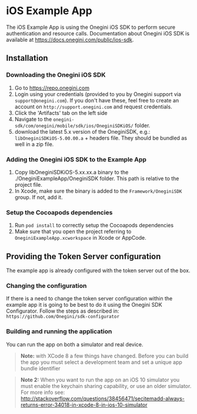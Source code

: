 # iOS Example App

The iOS Example App is using the Onegini iOS SDK to perform secure authentication and resource calls. Documentation about Onegini iOS SDK is available at https://docs.onegini.com/public/ios-sdk.

## Installation

### Downloading the Onegini iOS SDK
1. Go to https://repo.onegini.com
2. Login using your credentials (provided to you by Onegini support via `support@onegini.com`). If you don't have these, feel free to create an account on `http://support.onegini.com` and request credentials. 
3. Click the 'Artifacts' tab on the left side 
4. Navigate to the `onegini-sdk/com/onegini/mobile/sdk/ios/OneginiSDKiOS/` folder. 
5. download the latest 5.x version of the OneginiSDK, e.g.: `libOneginiSDKiOS-5.00.00.a` + headers file. They should be bundled as well in a zip file. 

### Adding the Onegini iOS SDK to the Example App
1. Copy libOneginiSDKiOS-5.xx.xx.a binary to the ./OneginiExampleApp/OneginiSDK folder. This path is relative to the project file.
2. In Xcode, make sure the binary is added to the `Framework/OneginiSDK` group. If not, add it.

### Setup the Cocoapods dependencies
1. Run `pod install` to correctly setup the Cocoapods dependencies
2. Make sure that you open the project referring to `OneginiExampleApp.xcworkspace` in Xcode or AppCode.

## Providing the Token Server configuration
The example app is already configured with the token server out of the box. 

### Changing the configuration
If there is a need to change the token server configuration within the example app it is going to be best to do it using the Onegini SDK Configurator. Follow the steps as described in: `https://github.com/Onegini/sdk-configurator`

### Building and running the application
You can run the app on both a simulator and real device.

>**Note:** with XCode 8 a few things have changed. Before you can build the app you must select a development team and set a unique app bundle identifier

>**Note 2:** When you want to run the app on an iOS 10 simulator you must enable the keychain sharing capability, or use an older simulator. For more info see: http://stackoverflow.com/questions/38456471/secitemadd-always-returns-error-34018-in-xcode-8-in-ios-10-simulator
